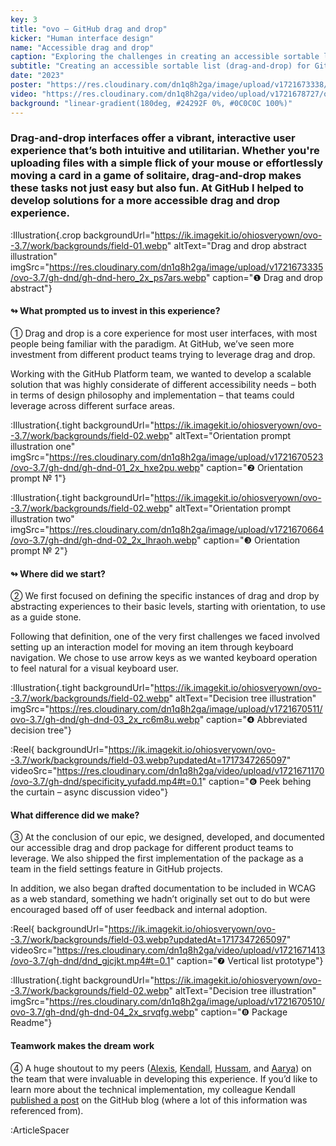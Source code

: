 ```yaml
---
key: 3
title: "ovo – GitHub drag and drop"
kicker: "Human interface design"
name: "Accessible drag and drop"
caption: "Exploring the challenges in creating an accessible sortable list (drag-and-drop) for GitHub."
subtitle: "Creating an accessible sortable list (drag-and-drop) for GitHub"
date: "2023"
poster: "https://res.cloudinary.com/dn1q8h2ga/image/upload/v1721673338/ovo-3.7/gh-dnd/poster_2x_viczpd.webp"
video: "https://res.cloudinary.com/dn1q8h2ga/video/upload/v1721678727/ovo-3.7/gh-dnd/gh-dnd-hd_tr6wuv.mp4"
background: "linear-gradient(180deg, #24292F 0%, #0C0C0C 100%)"
---
```


<!-- ❶ ❷ ❸ ❹ ❺ ❻ ❼ ❽ ❾ ⓿ -->
<!-- ① ② ③ ④ ⑤ ⑥ ⑦ ⑧ ⑨ ⓪ -->

### Drag-and-drop interfaces offer a vibrant, interactive user experience that’s both intuitive and utilitarian. Whether you're uploading files with a simple flick of your mouse or effortlessly moving a card in a game of solitaire, drag-and-drop makes these tasks not just easy but also fun. At GitHub I helped to develop solutions for a more accessible drag and drop experience.

:Illustration{.crop backgroundUrl="https://ik.imagekit.io/ohiosveryown/ovo--3.7/work/backgrounds/field-01.webp" altText="Drag and drop abstract illustration" imgSrc="https://res.cloudinary.com/dn1q8h2ga/image/upload/v1721673335/ovo-3.7/gh-dnd/gh-dnd-hero_2x_ps7ars.webp" caption="❶ Drag and drop abstract"}

#### ↬ What prompted us to invest in this experience?

① Drag and drop is a core experience for most user interfaces, with most people being familiar with the paradigm. At GitHub, we’ve seen more investment from different product teams trying to leverage drag and drop.

Working with the GitHub Platform team, we wanted to develop a scalable solution that was highly considerate of different accessibility needs – both in terms of design philosophy and implementation – that teams could leverage across different surface areas.

:Illustration{.tight backgroundUrl="https://ik.imagekit.io/ohiosveryown/ovo--3.7/work/backgrounds/field-02.webp" altText="Orientation prompt illustration one" imgSrc="https://res.cloudinary.com/dn1q8h2ga/image/upload/v1721670523/ovo-3.7/gh-dnd/gh-dnd-01_2x_hxe2pu.webp" caption="❷ Orientation prompt № 1"}

:Illustration{.tight backgroundUrl="https://ik.imagekit.io/ohiosveryown/ovo--3.7/work/backgrounds/field-02.webp" altText="Orientation prompt illustration two" imgSrc="https://res.cloudinary.com/dn1q8h2ga/image/upload/v1721670664/ovo-3.7/gh-dnd/gh-dnd-02_2x_lhraoh.webp" caption="❸ Orientation prompt № 2"}

#### ↬ Where did we start?

② We first focused on defining the specific instances of drag and drop by abstracting experiences to their basic levels, starting with orientation, to use as a guide stone.

Following that definition, one of the very first challenges we faced involved setting up an interaction model for moving an item through keyboard navigation. We chose to use arrow keys as we wanted keyboard operation to feel natural for a visual keyboard user.

:Illustration{.tight backgroundUrl="https://ik.imagekit.io/ohiosveryown/ovo--3.7/work/backgrounds/field-02.webp" altText="Decision tree illustration" imgSrc="https://res.cloudinary.com/dn1q8h2ga/image/upload/v1721670511/ovo-3.7/gh-dnd/gh-dnd-03_2x_rc6m8u.webp" caption="❹ Abbreviated decision tree"}

:Reel{ backgroundUrl="https://ik.imagekit.io/ohiosveryown/ovo--3.7/work/backgrounds/field-03.webp?updatedAt=1717347265097" videoSrc="https://res.cloudinary.com/dn1q8h2ga/video/upload/v1721671170/ovo-3.7/gh-dnd/specificity_yufadd.mp4#t=0.1" caption="❻ Peek behing the curtain – async discussion video"}

#### What difference did we make?

③ At the conclusion of our epic, we designed, developed, and documented our accessible drag and drop package for different product teams to leverage. We also shipped the first implementation of the package as a team in the field settings feature in GitHub projects.

In addition, we also began drafted documentation to be included in WCAG as a web standard, something we hadn’t originally set out to do but were encouraged based off of user feedback and internal adoption.

:Reel{ backgroundUrl="https://ik.imagekit.io/ohiosveryown/ovo--3.7/work/backgrounds/field-03.webp?updatedAt=1717347265097" videoSrc="https://res.cloudinary.com/dn1q8h2ga/video/upload/v1721671413/ovo-3.7/gh-dnd/dnd_gjcjkt.mp4#t=0.1" caption="❼ Vertical list prototype"}

:Illustration{.tight backgroundUrl="https://ik.imagekit.io/ohiosveryown/ovo--3.7/work/backgrounds/field-02.webp" altText="Decision tree illustration" imgSrc="https://res.cloudinary.com/dn1q8h2ga/image/upload/v1721670510/ovo-3.7/gh-dnd/gh-dnd-04_2x_srvqfg.webp" caption="❽ Package Readme"}

#### Teamwork makes the dream work

④ A huge shoutout to my peers ([Alexis](https://github.com/alexislucio), [Kendall](https://github.com/kendallgassner), [Hussam](https://github.com/hussam-i-am), and [Aarya](https://github.com/ayy-bc)) on the team that were invaluable in developing this experience. If you’d like to learn more about the technical implementation, my colleague Kendall [published a post](https://github.blog/2024-07-09-exploring-the-challenges-in-creating-an-accessible-sortable-list-drag-and-drop/) on the GitHub blog (where a lot of this information was referenced from).

:ArticleSpacer
